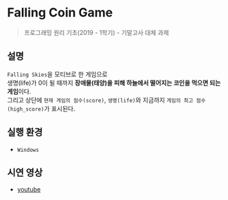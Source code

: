 # Falling Coin Game

> 프로그래밍 원리 기초(2019 - 1학기) - 기말고사 대체 과제

## 설명
`Falling Skies`을 모티브로 한 게임으로 <br>
생명(life)가 0이 될 때까지 **장애물(태양)을 피해 하늘에서 떨어지는 코인을 먹으면 되는 게임**이다. <br>
그리고 상단에 `현재 게임의 점수(score)`, `생명(life)`와 지금까지 `게임의 최고 점수(high_score)`가 표시된다.

## 실행 환경
- `Windows`

## 시연 영상
- [youtube](https://youtu.be/bkTjxbqNXrc)
